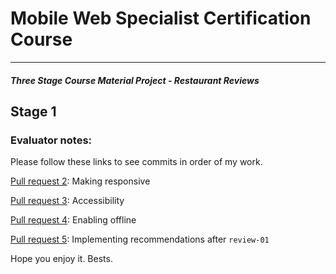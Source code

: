 # Mobile Web Specialist Certification Course
---
#### _Three Stage Course Material Project - Restaurant Reviews_

## Stage 1

### Evaluator notes:
Please follow these links to see commits in order of my work.

[Pull request 2](https://github.com/raveesh-me/mws-restaurant-stage-1/pull/2): Making responsive

[Pull request 3](https://github.com/raveesh-me/mws-restaurant-stage-1/pull/3): Accessibility

[Pull request 4](https://github.com/raveesh-me/mws-restaurant-stage-1/pull/4): Enabling offline

[Pull request 5](https://github.com/raveesh-me/mws-restaurant-stage-1/pull/4): Implementing recommendations after `review-01`

Hope you enjoy it.
Bests.
